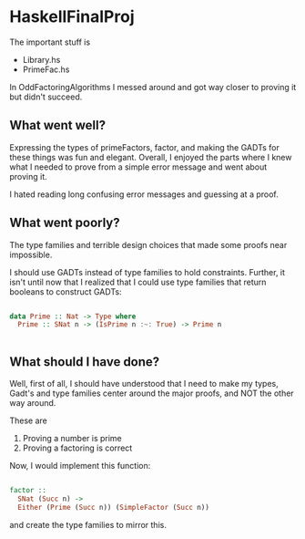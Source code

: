 # HaskellFinalProj

The important stuff is 
- Library.hs
- PrimeFac.hs

In OddFactoringAlgorithms I messed around and got way closer
to proving it but didn't succeed. 

## What went well?

Expressing the types of primeFactors, factor, and 
making the GADTs for these things was fun and elegant.
Overall, I enjoyed the parts where I knew what I needed to prove
from a simple error message and went about proving it.

I hated reading long confusing error messages and guessing at a 
proof.


## What went poorly?

The type families and terrible design choices
that made some proofs near impossible.

I should use GADTs instead of type families to hold
constraints. Further, it isn't until now that I realized that
I could use type families that return booleans to construct 
GADTs:

```haskell

data Prime :: Nat -> Type where
  Prime :: SNat n -> (IsPrime n :~: True) -> Prime n
    
 ```

## What should I have done?



Well, first of all, I should have understood that I need to
make my types, Gadt's and type families center around the 
major proofs, and NOT the other way around.

These are

1) Proving a number is prime
2) Proving a factoring is correct

Now, I would implement this function:

```haskell

factor :: 
  SNat (Succ n) -> 
  Either (Prime (Succ n)) (SimpleFactor (Succ n))

```
and create the type families to mirror this.









